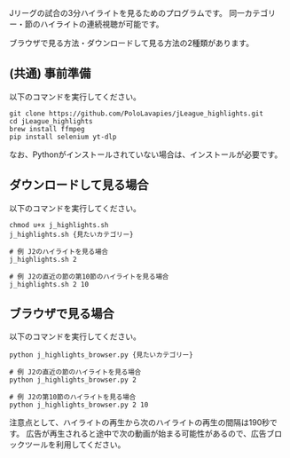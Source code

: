 Jリーグの試合の3分ハイライトを見るためのプログラムです。
同一カテゴリー・節のハイライトの連続視聴が可能です。

ブラウザで見る方法・ダウンロードして見る方法の2種類があります。

## (共通) 事前準備
以下のコマンドを実行してください。
```
git clone https://github.com/PoloLavapies/jLeague_highlights.git
cd jLeague_highlights
brew install ffmpeg
pip install selenium yt-dlp
```
なお、Pythonがインストールされていない場合は、インストールが必要です。

## ダウンロードして見る場合
以下のコマンドを実行してください。
```
chmod u+x j_highlights.sh
j_highlights.sh {見たいカテゴリー}

# 例 J2のハイライトを見る場合
j_highlights.sh 2

# 例 J2の直近の節の第10節のハイライトを見る場合
j_highlights.sh 2 10
```

## ブラウザで見る場合
以下のコマンドを実行してください。
```
python j_highlights_browser.py {見たいカテゴリー}

# 例 J2の直近の節のハイライトを見る場合
python j_highlights_browser.py 2

# 例 J2の第10節のハイライトを見る場合
python j_highlights_browser.py 2 10
```
注意点として、ハイライトの再生から次のハイライトの再生の間隔は190秒です。
広告が再生されると途中で次の動画が始まる可能性があるので、広告ブロックツールを利用してください。
